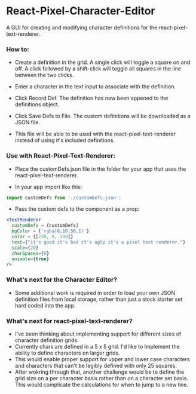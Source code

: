 # React-Pixel-Character-Editor

A GUI for creating and modifying character definitions for the react-pixel-text-renderer.

### How to:
  * Create a definition in the grid.  A single click will toggle a square on and off. A click followed by a shift-click will toggle all squares in the line between the two clicks.

  * Enter a character in the text input to associate with the definition.

  * Click Record Def.  The definition has now been appened to the definitions object.

  * Click Save Defs to File.  The custom definitions will be downloaded as a JSON file.

  * This file will be able to be used with the react-pixel-text-renderer instead of using it's included definitions.

### Use with React-Pixel-Text-Renderer:

  * Place the customDefs.json file in the folder for your app that uses the react-pixel-text-renderer.

  * In your app import like this: 
  ```javascript 
  import customDefs from './customDefs.json';
  ```

  * Pass the custom defs to the component as a prop:
  ```jsx
  <TextRenderer
    customDefs = {customDefs}
    bgColor = {'rgba(0,10,50,1)'}
    color = {[230, 0, 190]}
    text={"it's good it's bad it's ugly it's a pixel text renderer."}
    scale={20}
    charSpaces={8}
    animate={true}
  />
 ```

### What's next for the Character Editor?
  * Some additional work is required in order to load your own JSON definition files from local storage, rather than just a stock starter set hard coded into the app.

### What's next for react-pixel-text-renderer?
  * I've been thinking about implementing support for different sizes of character definition grids.
  * Currently chars are defined in a 5 x 5 grid.  I'd like to Implement the ability to define characters on larger grids.
  * This would enable proper support for upper and lower case characters and characters that can't be legibly defined with only 25 squares.  
  * After wokring through that, another challenge would be to define the grid size on a per character basis rather than on a character set basis.  This would complicate the calculations for when to jump to a new line.

